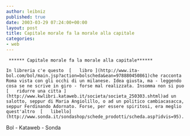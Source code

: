 ```yaml
---
author: leibniz
published: true
date: 2003-03-29 07:24:00+00:00
layout: post
title: Capitale morale fa la morale alla capitale
categories:
- web
---
```


	 ****** Capitale morale fa la morale alla capitale******
	
	In libreria c'e questo  [   libro ](http://www.ita-bol.com/bol/main.jsp?action=bolscheda&ean=978880450861)che racconta Roma vista con gli occhi di un milanese. Idea giusta, ma - leggendo cosa se ne scrive in giro - forse mal realizzata. Insomma non si puo   [   ridurre una citta ](http://www.kwlibri.kataweb.it/societa/societa_250303.shtml)ad un salotto, seppur di Maria Angiolillo, o ad un politico cambiacasacca, seppur Ferdinando Adornato. Forse, per essere spiritosi, era meglio quest'altro  [   libello](http://www.sonda.it/sondashop/schede_prodotti/scheda.asp?idvis=95).   
  Bol - Kataweb - Sonda